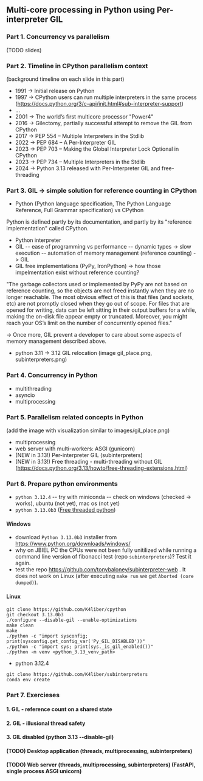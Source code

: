 ## Multi-core processing in Python using Per-interpreter GIL

### Part 1. Concurrency vs parallelism

(TODO slides)

### Part 2. Timeline in CPython parallelism context

(background timeline on each slide in this part)
- 1991 -> Initial release on Python
- 1997 -> CPython users can run multiple interpreters in the same process (https://docs.python.org/3/c-api/init.html#sub-interpreter-support)
- ...
- 2001 -> The world’s first multicore processor "Power4"
- 2016 -> Gilectomy, partially successful attempt to remove the GIL from CPython
- 2017 -> PEP 554 – Multiple Interpreters in the Stdlib
- 2022 -> PEP 684 – A Per-Interpreter GIL
- 2023 -> PEP 703 – Making the Global Interpreter Lock Optional in CPython
- 2023 -> PEP 734 – Multiple Interpreters in the Stdlib
- 2024 -> Python 3.13 released with Per-Interpreter GIL and free-threading

### Part 3. GIL -> simple solution for reference counting in CPython

- Python (Python language specification, The Python Language Reference, Full Grammar specification) vs CPython

Python is defined partly by its documentation, and partly by its "reference implementation" called CPython. 

- Python interpreter
- GIL
-- ease of programming vs performance
-- dynamic types -> slow execution
-- automation of memory management (reference counting) -> GIL
- GIL free implementations (PyPy, IronPython) -> how those impelmentation exist without reference counting?

"The garbage collectors used or implemented by PyPy are not based on reference counting, so the objects are not freed instantly when they are no longer reachable. The most obvious effect of this is that files (and sockets, etc) are not promptly closed when they go out of scope. For files that are opened for writing, data can be left sitting in their output buffers for a while, making the on-disk file appear empty or truncated. Moreover, you might reach your OS’s limit on the number of concurrently opened files."

-> Once more, GIL prevent a developer to care about some aspects of memory management described above.

- python 3.11 -> 3.12 GIL relocation (image gil_place.png, subinterpreters.png)

### Part 4. Concurrency in Python

- multithreading
- asyncio
- multiprocessing

### Part 5. Parallelism related concepts in Python
(add the image with visualization similar to images/gil_place.png)

- multiprocessing
- web server with multi-workers: ASGI (gunicorn)
- (NEW in 3.13!) Per-interpreter GIL (subinterpreters)
- (NEW in 3.13!) Free threading - multi-threading without GIL (https://docs.python.org/3.13/howto/free-threading-extensions.html)

### Part 6. Prepare python environments

- `python 3.12.4`
-- try with miniconda
-- check on windows (checked -> works), ubuntu (not yet), mac os (not yet)
- `python 3.13.0b3` ([Free threaded python](https://dev.to/hugovk/help-us-test-free-threaded-python-without-the-gil-1hgf))
#### Windows
- download `Python 3.13.0b3` installer from https://www.python.org/downloads/windows/
- why on JBIEL PC the CPUs were not been fully unitilized while running a command line version of fibonacci test (repo `subinterpreters`)? Test it again.
- test the repo https://github.com/tonybaloney/subinterpreter-web . It does not work on Linux (after executing `make run` we get `Aborted (core dumped)`).
#### Linux
```
git clone https://github.com/K4liber/cpython
git checkout 3.13.0b3
./configure --disable-gil --enable-optimizations
make clean
make
./python -c "import sysconfig; print(sysconfig.get_config_var('Py_GIL_DISABLED'))"
./python -c "import sys; print(sys._is_gil_enabled())"
./python -m venv <python_3.13_venv_path>
```
- python 3.12.4
```
git clone https://github.com/K4liber/subinterpreters
conda env create
```

### Part 7. Exercieses

#### 1. GIL - reference count on a shared state
#### 2. GIL - illusional thread safety
#### 3. GIL disabled (python 3.13  --disable-gil)
#### (TODO) Desktop application (threads, multiprocessing, subinterpreters)
#### (TODO) Web server (threads, multiprocessing, subinterpreters) (FastAPI, single process ASGI unicorn)

